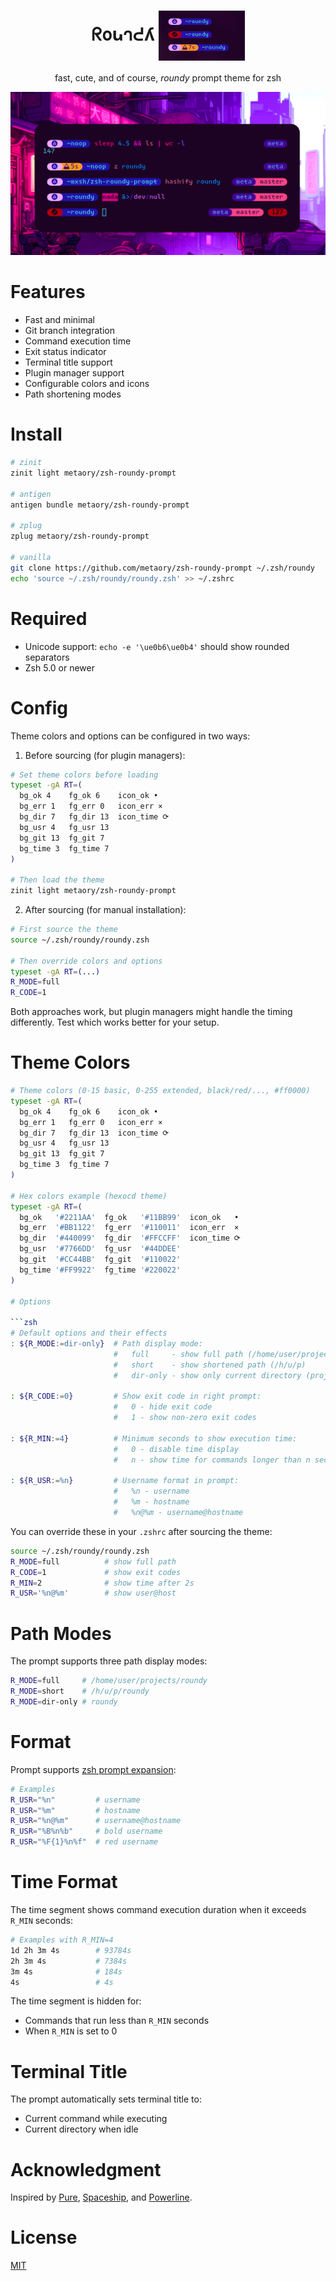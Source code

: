 <div align=center>
  <h1>
    ᖇ𐑴ꭎ𐐻𖩎ʎ
    <img
      valign="middle"
      alt="logo-of-roundy-theme"
      src=".github/assets/roundy.png"
      height="80" />
  </h1>
  fast, cute, and of course, <em>roundy</em> prompt theme for zsh
</div>

![preview-of-roundy-theme](.github/assets/preview.png)

# Features

- Fast and minimal
- Git branch integration
- Command execution time
- Exit status indicator
- Terminal title support
- Plugin manager support
- Configurable colors and icons
- Path shortening modes

# Install

```sh
# zinit
zinit light metaory/zsh-roundy-prompt

# antigen
antigen bundle metaory/zsh-roundy-prompt

# zplug
zplug metaory/zsh-roundy-prompt

# vanilla
git clone https://github.com/metaory/zsh-roundy-prompt ~/.zsh/roundy
echo 'source ~/.zsh/roundy/roundy.zsh' >> ~/.zshrc
```

# Required

- Unicode support: `echo -e '\ue0b6\ue0b4'` should show rounded separators
- Zsh 5.0 or newer

# Config

Theme colors and options can be configured in two ways:

1. Before sourcing (for plugin managers):
```zsh
# Set theme colors before loading
typeset -gA RT=(
  bg_ok 4    fg_ok 6    icon_ok •
  bg_err 1   fg_err 0   icon_err ×
  bg_dir 7   fg_dir 13  icon_time ⟳
  bg_usr 4   fg_usr 13
  bg_git 13  fg_git 7
  bg_time 3  fg_time 7
)

# Then load the theme
zinit light metaory/zsh-roundy-prompt
```

2. After sourcing (for manual installation):
```zsh
# First source the theme
source ~/.zsh/roundy/roundy.zsh

# Then override colors and options
typeset -gA RT=(...)
R_MODE=full
R_CODE=1
```

Both approaches work, but plugin managers might handle the timing differently.
Test which works better for your setup.

# Theme Colors

```zsh
# Theme colors (0-15 basic, 0-255 extended, black/red/..., #ff0000)
typeset -gA RT=(
  bg_ok 4    fg_ok 6    icon_ok •
  bg_err 1   fg_err 0   icon_err ×
  bg_dir 7   fg_dir 13  icon_time ⟳
  bg_usr 4   fg_usr 13
  bg_git 13  fg_git 7
  bg_time 3  fg_time 7
)

# Hex colors example (hexocd theme)
typeset -gA RT=(
  bg_ok   '#2211AA'  fg_ok   '#11BB99'  icon_ok   •
  bg_err  '#BB1122'  fg_err  '#110011'  icon_err  ×
  bg_dir  '#440099'  fg_dir  '#FFCCFF'  icon_time ⟳
  bg_usr  '#7766DD'  fg_usr  '#44DDEE'
  bg_git  '#CC44BB'  fg_git  '#110022'
  bg_time '#FF9922'  fg_time '#220022'
)

# Options

```zsh
# Default options and their effects
: ${R_MODE:=dir-only}  # Path display mode:
                       #   full     - show full path (/home/user/projects)
                       #   short    - show shortened path (/h/u/p)
                       #   dir-only - show only current directory (projects)

: ${R_CODE:=0}         # Show exit code in right prompt:
                       #   0 - hide exit code
                       #   1 - show non-zero exit codes

: ${R_MIN:=4}          # Minimum seconds to show execution time:
                       #   0 - disable time display
                       #   n - show time for commands longer than n seconds

: ${R_USR:=%n}         # Username format in prompt:
                       #   %n - username
                       #   %m - hostname
                       #   %n@%m - username@hostname
```

You can override these in your `.zshrc` after sourcing the theme:

```zsh
source ~/.zsh/roundy/roundy.zsh
R_MODE=full          # show full path
R_CODE=1             # show exit codes
R_MIN=2              # show time after 2s
R_USR='%n@%m'        # show user@host
```

# Path Modes

The prompt supports three path display modes:

```zsh
R_MODE=full     # /home/user/projects/roundy
R_MODE=short    # /h/u/p/roundy
R_MODE=dir-only # roundy
```

# Format

Prompt supports [zsh prompt expansion](https://zsh.sourceforge.io/Doc/Release/Prompt-Expansion.html):

```zsh
# Examples
R_USR="%n"         # username
R_USR="%m"         # hostname
R_USR="%n@%m"      # username@hostname
R_USR="%B%n%b"     # bold username
R_USR="%F{1}%n%f"  # red username
```

# Time Format

The time segment shows command execution duration when it exceeds `R_MIN` seconds:

```zsh
# Examples with R_MIN=4
1d 2h 3m 4s        # 93784s
2h 3m 4s           # 7384s
3m 4s              # 184s
4s                 # 4s
```

The time segment is hidden for:
- Commands that run less than `R_MIN` seconds
- When `R_MIN` is set to 0

# Terminal Title

The prompt automatically sets terminal title to:
- Current command while executing
- Current directory when idle

# Acknowledgment

Inspired by [Pure](https://github.com/sindresorhus/pure), [Spaceship](https://github.com/spaceship-prompt/spaceship-prompt), and [Powerline](https://github.com/powerline/powerline).

# License

[MIT](LICENSE)
